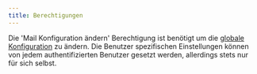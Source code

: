 ```yaml
---
title: Berechtigungen
---
```

Die 'Mail Konfiguration ändern' Berechtigung ist benötigt um die [globale Konfiguration](/configuration#global-configuration) zu ändern.
Die Benutzer spezifischen Einstellungen können von jedem authentifizierten Benutzer gesetzt werden, allerdings stets nur für sich selbst.
